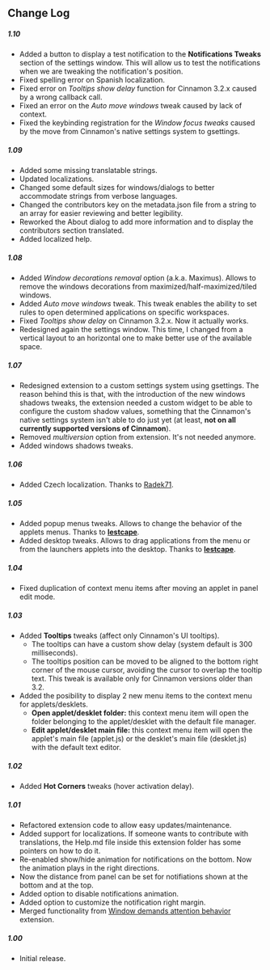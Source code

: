 ## Change Log

##### 1.10
- Added a button to display a test notification to the **Notifications Tweaks** section of the settings window. This will allow us to test the notifications when we are tweaking the notification's position.
- Fixed spelling error on Spanish localization.
- Fixed error on *Tooltips show delay* function for Cinnamon 3.2.x caused by a wrong callback call.
- Fixed an error on the *Auto move windows* tweak caused by lack of context.
- Fixed the keybinding registration for the *Window focus tweaks* caused by the move from Cinnamon's native settings system to gsettings.

##### 1.09
- Added some missing translatable strings.
- Updated localizations.
- Changed some default sizes for windows/dialogs to better accommodate strings from verbose languages.
- Changed the contributors key on the metadata.json file from a string to an array for easier reviewing and better legibility.
- Reworked the About dialog to add more information and to display the contributors section translated.
- Added localized help.

##### 1.08
- Added *Window decorations removal* option (a.k.a. Maximus). Allows to remove the windows decorations from maximized/half-maximized/tiled windows.
- Added *Auto move windows* tweak. This tweak enables the ability to set rules to open determined applications on specific workspaces.
- Fixed *Tooltips show delay* on Cinnamon 3.2.x. Now it actually works.
- Redesigned again the settings window. This time, I changed from a vertical layout to an horizontal one to make better use of the available space.

##### 1.07
- Redesigned extension to a custom settings system using gsettings. The reason behind this is that, with the introduction of the new windows shadows tweaks, the extension needed a custom widget to be able to configure the custom shadow values, something that the Cinnamon's native settings system isn't able to do just yet (at least, **not on all currently supported versions of Cinnamon**).
- Removed *multiversion* option from extension. It's not needed anymore.
- Added windows shadows tweaks.

##### 1.06
- Added Czech localization. Thanks to [Radek71](https://github.com/Radek71).

##### 1.05
- Added popup menus tweaks. Allows to change the behavior of the applets menus. Thanks to **[lestcape](https://github.com/lestcape)**.
- Added desktop tweaks. Allows to drag applications from the menu or from the launchers applets into the desktop. Thanks to **[lestcape](https://github.com/lestcape)**.

##### 1.04
- Fixed duplication of context menu items after moving an applet in panel edit mode.

##### 1.03
- Added **Tooltips** tweaks (affect only Cinnamon's UI tooltips).
    - The tooltips can have a custom show delay (system default is 300 milliseconds).
    - The tooltips position can be moved to be aligned to the bottom right corner of the mouse cursor, avoiding the cursor to overlap the tooltip text. This tweak is available only for Cinnamon versions older than 3.2.
- Added the posibility to display 2 new menu items to the context menu for applets/desklets.
    - **Open applet/desklet folder:** this context menu item will open the folder belonging to the applet/desklet with the default file manager.
    - **Edit applet/desklet main file:** this context menu item will open the applet's main file (applet.js) or the desklet's main file (desklet.js) with the default text editor.

##### 1.02
- Added **Hot Corners** tweaks (hover activation delay).

##### 1.01
- Refactored extension code to allow easy updates/maintenance.
- Added support for localizations. If someone wants to contribute with translations, the Help.md file inside this extension folder has some pointers on how to do it.
- Re-enabled show/hide animation for notifications on the bottom. Now the animation plays in the right directions.
- Now the distance from panel can be set for notifiations shown at the bottom and at the top.
- Added option to disable notifications animation.
- Added option to customize the notification right margin.
- Merged functionality from [Window demands attention behavior](https://cinnamon-spices.linuxmint.com/extensions/view/40) extension.

##### 1.00
- Initial release.
